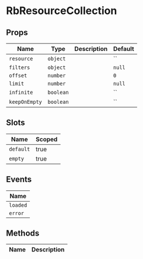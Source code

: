 # RbResourceCollection

> 

## Props

| Name       | Type          | Description     | Default                  |
|------------|---------------|-----------------|--------------------------|
| `resource` | `object` |  | `` |
| `filters` | `object` |  | `null` |
| `offset` | `number` |  | `0` |
| `limit` | `number` |  | `null` |
| `infinite` | `boolean` |  | `` |
| `keepOnEmpty` | `boolean` |  | `` |

## Slots

| Name       | Scoped        |
|------------|---------------|
| `default` | true |
| `empty` | true |

## Events

| Name       |
|------------|
| `loaded` |
| `error` |

## Methods

| Name       | Description     |
|------------|-----------------|
